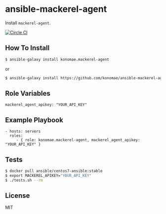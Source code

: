ansible-mackerel-agent
======================

Install `mackerel-agent`.

[![Circle CI](https://circleci.com/gh/konomae/ansible-mackerel-agent.svg?style=svg)](https://circleci.com/gh/konomae/ansible-mackerel-agent)


How To Install
--------------

```bash
$ ansible-galaxy install konomae.mackerel-agent
```

or

```bash
$ ansible-galaxy install https://github.com/konomae/ansible-mackerel-agent
```


Role Variables
--------------

    mackerel_agent_apikey: "YOUR_API_KEY"



Example Playbook
----------------

    - hosts: servers
      roles:
         - { role: konomae.mackerel-agent, mackerel_agent_apikey: "YOUR_API_KEY" }


Tests
-----

```bash
$ docker pull ansible/centos7-ansible:stable
$ export MACKEREL_APIKEY="YOUR_API_KEY"
$ ./tests.sh --rm
```


License
-------

MIT
